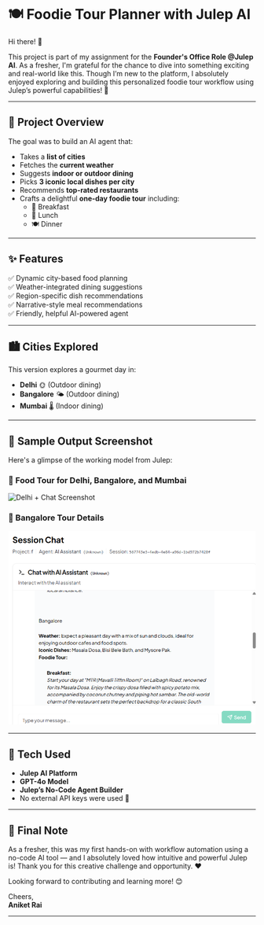 # 🍽️ Foodie Tour Planner with Julep AI

Hi there! 👋

This project is part of my assignment for the **Founder's Office Role @Julep AI**. As a fresher, I'm grateful for the chance to dive into something exciting and real-world like this. Though I’m new to the platform, I absolutely enjoyed exploring and building this personalized foodie tour workflow using Julep’s powerful capabilities! 🚀

---

## 🧠 Project Overview

The goal was to build an AI agent that:
- Takes a **list of cities**
- Fetches the **current weather**
- Suggests **indoor or outdoor dining**
- Picks **3 iconic local dishes per city**
- Recommends **top-rated restaurants**
- Crafts a delightful **one-day foodie tour** including:
  - 🥞 Breakfast
  - 🍛 Lunch
  - 🍽️ Dinner

---

## ✨ Features

✅ Dynamic city-based food planning  
✅ Weather-integrated dining suggestions  
✅ Region-specific dish recommendations  
✅ Narrative-style meal recommendations  
✅ Friendly, helpful AI-powered agent

---

## 🏙️ Cities Explored

This version explores a gourmet day in:
- **Delhi** 🌞 (Outdoor dining)
- **Bangalore** 🌤️ (Outdoor dining)
- **Mumbai** 🌡️ (Indoor dining)

---

## 🧾 Sample Output Screenshot

Here's a glimpse of the working model from Julep:

### 📍 Food Tour for Delhi, Bangalore, and Mumbai  
![Delhi + Chat Screenshot](./dba795cf-b46c-47f3-af7e-9ff7d2aa1dba.png)

### 📍 Bangalore Tour Details  
![Bangalore Tour Screenshot](./{29822D6B-8AC3-48ED-A526-F6A884E220A6}.png)

---

## 🔧 Tech Used

- **Julep AI Platform**
- **GPT-4o Model**
- **Julep’s No-Code Agent Builder**
- No external API keys were used 🙌

---

## 🙏 Final Note

As a fresher, this was my first hands-on with workflow automation using a no-code AI tool — and I absolutely loved how intuitive and powerful Julep is! Thank you for this creative challenge and opportunity. ❤️

Looking forward to contributing and learning more! 😊

Cheers,  
**Aniket Rai**

---

